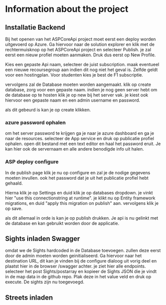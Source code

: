 # Information about the project

## Installatie Backend

Bij het openen van het ASPCoreApi project moet eerst een deploy worden uitgevoerd op Azure. Ga hiervoor naar de solution explorer
en klik met de rechtermuisknop op het ASPCoreApi project en selecteer Publish. je zal eerst een nieuw profiel moeten aanmaken. Druk dus eerst op New Profile.

Kies een gepaste Api naam, selecteer de juist subscription. maak eventueel een nieuwe recoursegroup aan indien dit nog niet het geval is.
Zelfde geldt voor een hostingplan. Voor studenten kies je best de F1 subscriptie.

vervolgens zal de Database moeten worden aangemaakt. klik op create database, zorg voor een gepaste naam. indien je nog geen server hebt om de database op te hosten klik je op new bij het server vak. je kiest ook hiervoor een gepaste naam en een admin username en password.

als dit gebeurd is kan je op create klikken.
### azure password ophalen

om het server password te krijgen ga je naar je azure dashboard en ga je naar de resources. selecteer de App service en druk op publicatie profiel ophalen. open dit bestand met een text editor en haal het password eruit. Je kan hier ook de servernaam en alle andere benodigde info uit halen.

### ASP deploy configure

In de publish page klik je nu op configure en zal je de nodige gegevens moeten invullen. ook het password dat je uit het publicatie profiel hebt gehaald.

Hierna klik je op Settings en duid klik je op databases dropdown. je vinkt hier "use this connectionstring at runtime". 
je klikt nu op Entity framework migrations, en duid "apply this migration on publish" aan. vervolgens klik je op save.

als dit allemaal in orde is kan je op publish drukken. Je api is nu gelinkt met de database en kan gebruikt worden door de applicatie.

## Sights inladen Swagger

omdat we de Sights hardcoded in de Database toevoegen. zullen deze eerst door de admin moeten worden geinitialiseerd.
Ga hiervoor naar het destination URL, dit kan je vinden bij de configure dialoog uit vorig deel en plaatst hier in de browser /swagger achter.
je ziet hier alle endpoints.
selecteer het post Sights/postarray en kopieer de Sights JSON die je vindt in de map data in de github repo. Plak deze in het value veld en druk op execute. De sights zijn nu toegevoegd.

## Streets inladen


